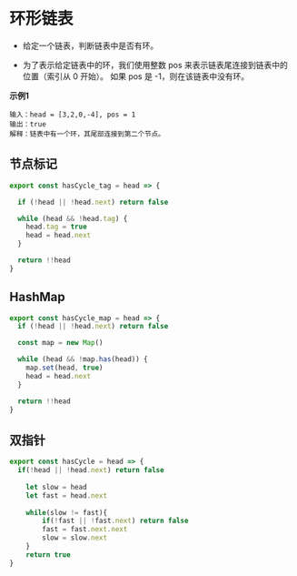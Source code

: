 # 环形链表

- 给定一个链表，判断链表中是否有环。

- 为了表示给定链表中的环，我们使用整数 pos 来表示链表尾连接到链表中的位置（索引从 0 开始）。 如果 pos 是 -1，则在该链表中没有环。

**示例1** 
```
输入：head = [3,2,0,-4], pos = 1
输出：true
解释：链表中有一个环，其尾部连接到第二个节点。
```

## 节点标记

```js
export const hasCycle_tag = head => {

  if (!head || !head.next) return false

  while (head && !head.tag) {
    head.tag = true
    head = head.next
  }

  return !!head
}
```

## HashMap

```js
export const hasCycle_map = head => {
  if (!head || !head.next) return false

  const map = new Map()

  while (head && !map.has(head)) {
    map.set(head, true)
    head = head.next
  }

  return !!head
}
```

## 双指针

```js
export const hasCycle = head => {
  if(!head || !head.next) return false
  
    let slow = head
    let fast = head.next
    
    while(slow != fast){
        if(!fast || !fast.next) return false
        fast = fast.next.next
        slow = slow.next
    }
    return true
}
```

<CodeTest style="margin-top: 20px;" mode="hasCycle" />

<vTalk />